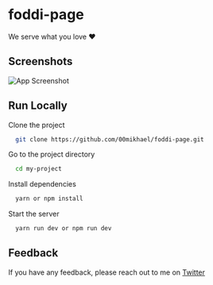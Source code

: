 
# foddi-page

We serve what you love ❤️

## Screenshots

![App Screenshot](https://via.placeholder.com/468x300?text=App+Screenshot+Here)

  
## Run Locally

Clone the project

```bash
  git clone https://github.com/00mikhael/foddi-page.git
```

Go to the project directory

```bash
  cd my-project
```

Install dependencies

```bash
  yarn or npm install
```

Start the server

```bash
  yarn run dev or npm run dev
```

  
## Feedback

If you have any feedback, please reach out to me on [Twitter](https://twitter.com/00mikhael)

  
